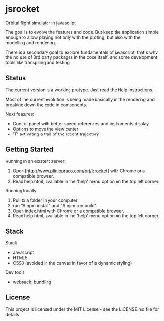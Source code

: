 # jsrocket

Orbital flight simulator in javascript

The goal is to evolve the features and code. But keep the application simple enough to allow playing not only with the piloting, but also with the modelling and rendering.

There is a secondary goal to explore fundamentals of javascript, that's why the no use of 3rd party packages in the code itself, and some development tools like transpiling and testing.

## Status

The current version is a working protype. Just read the Help instructions.

Most of the current evolution is being made basically in the rendering and breaking down the code in components.

Next features:

* Control panel with better speed references and instruments display
* Options to move the view center
* 'T' activating a trail of the recent trajectory

## Getting Started

Running in an existent server:

1. Open [http://www.plinioprado.com/prj/jsrocket] with Chrome or a compatible browser.
2. Read help.html, available in the 'help' menu option on the top left corner.

Running locally

1. Pull to a folder in your computer.
2. run "$ npm install" and "$ npm run build".
3. Open index.html with Chrome or a compatible browser.
4. Read help.html, available in the 'help' menu option on the top left corner.

## Stack

Stack

* Javascript
* HTML5
* CSS3 (avoided in the canvas in favor of js dynamic styling)

Dev tools

* webpack: bundling

## License

This project is licensed under the MIT License - see the LICENSE.md file for details
